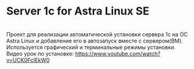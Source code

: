 # Server 1c for Astra Linux SE
<br>Проект для реализации автоматической установки сервера 1с на ОС Astra Linux и добавление его в автозапуск вместе с сервером(ВМ).
<br>Используется графический и терминальные режимы установки.
<br>Видео урок по установке: https://www.youtube.com/watch?v=UCK0FcIEkW0
